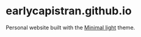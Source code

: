 # earlycapistran.github.io

Personal website built with the [Minimal light](https://github.com/yaoyao-liu/minimal-light) theme.
